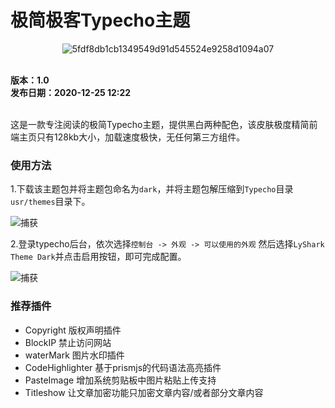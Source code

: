 # 极简极客Typecho主题

<div align=center>
  
![5fdf8db1cb1349549d91d545524e9258d1094a07](https://user-images.githubusercontent.com/52789403/180153733-41c57ac7-d099-42aa-bc27-dbdd126eb883.jpg)

</div>

<br>
<b>版本：1.0</b>
<br>
<b>发布日期：2020-12-25 12:22</b>
<br><br>

这是一款专注阅读的极简Typecho主题，提供黑白两种配色，该皮肤极度精简前端主页只有128kb大小，加载速度极快，无任何第三方组件。

### 使用方法

1.下载该主题包并将主题包命名为`dark`，并将主题包解压缩到`Typecho`目录`usr/themes`目录下。

![捕获](https://user-images.githubusercontent.com/52789403/180160515-ef833554-2c8b-46ed-b67d-4b8df08a5448.PNG)

2.登录typecho后台，依次选择`控制台 -> 外观 -> 可以使用的外观` 然后选择`LyShark Theme Dark`并点击启用按钮，即可完成配置。

![捕获](https://user-images.githubusercontent.com/52789403/180159545-430537a4-a346-4e9a-bf3b-f43f94821c7d.PNG)

### 推荐插件

- Copyright	版权声明插件
- BlockIP	禁止访问网站
- waterMark	图片水印插件
- CodeHighlighter	基于prismjs的代码语法高亮插件
- PasteImage 增加系统剪贴板中图片粘贴上传支持
- Titleshow 让文章加密功能只加密文章内容/或者部分文章内容
